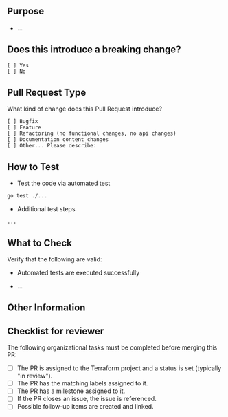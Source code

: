 ## Purpose
<!-- Describe the intention of the changes being proposed. What problem does it solve or functionality does it add? -->
- ...

## Does this introduce a breaking change?
<!-- Mark one with an "x". -->
```
[ ] Yes
[ ] No
```

## Pull Request Type

What kind of change does this Pull Request introduce?
<!-- Please check the one that applies to this PR using "X". -->
```
[ ] Bugfix
[ ] Feature
[ ] Refactoring (no functional changes, no api changes)
[ ] Documentation content changes
[ ] Other... Please describe:
```

## How to Test

* Test the code via automated test

```bash
go test ./...
```

<!-- Add additional steps if applicable -->
- Additional test steps

```
...
```

## What to Check

Verify that the following are valid:

- Automated tests are executed successfully
<!-- Add additional conditions if applicable -->
- ...

## Other Information
<!-- Add any other helpful information that may be needed here. -->

## Checklist for reviewer

<!-- This checklist needs to completed by the reviewer of the PR -->
The following organizational tasks must be completed before merging this PR:

* [ ] The PR is assigned to the Terraform project and a status is set (typically "in review").
* [ ] The PR has the matching labels assigned to it.
* [ ] The PR has a milestone assigned to it.
* [ ] If the PR closes an issue, the issue is referenced.
* [ ] Possible follow-up items are created and linked.
